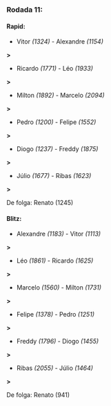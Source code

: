 ### Rodada 11:

#### Rapid:

* Vitor *(1324)*     -     Alexandre *(1154)*

 **>** 
* Ricardo *(1771)*     -     Léo *(1933)*

 **>** 
* Milton *(1892)*     -     Marcelo *(2094)*

 **>** 
* Pedro *(1200)*     -     Felipe *(1552)*

 **>** 
* Diogo *(1237)*     -     Freddy *(1875)*

 **>** 
* Júlio *(1677)*     -     Ribas *(1623)*

 **>** 

De folga: Renato (1245)

#### Blitz:

* Alexandre *(1183)*     -     Vitor *(1113)*

 **>** 
* Léo *(1861)*     -     Ricardo *(1625)*

 **>** 
* Marcelo *(1560)*     -     Milton *(1731)*

 **>** 
* Felipe *(1378)*     -     Pedro *(1251)*

 **>** 
* Freddy *(1796)*     -     Diogo *(1455)*

 **>** 
* Ribas *(2055)*     -     Júlio *(1464)*

 **>** 

De folga: Renato (941)

